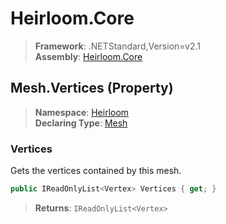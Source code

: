# Heirloom.Core

> **Framework**: .NETStandard,Version=v2.1  
> **Assembly**: [Heirloom.Core][0]

## Mesh.Vertices (Property)

> **Namespace**: [Heirloom][0]  
> **Declaring Type**: [Mesh][1]

### Vertices

Gets the vertices contained by this mesh.

```cs
public IReadOnlyList<Vertex> Vertices { get; }
```

> **Returns**: `IReadOnlyList<Vertex>`

[0]: ../../../Heirloom.Core.md
[1]: ../Mesh.md
